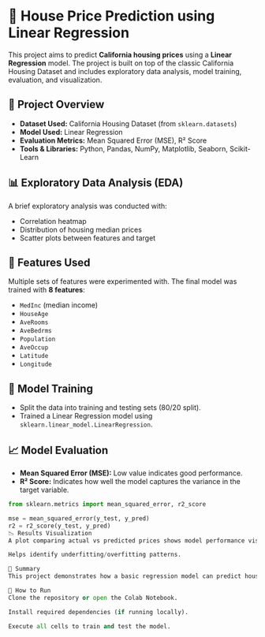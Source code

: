 # 🏡 House Price Prediction using Linear Regression

This project aims to predict **California housing prices** using a **Linear Regression** model. The project is built on top of the classic California Housing Dataset and includes exploratory data analysis, model training, evaluation, and visualization.

## 📌 Project Overview

- **Dataset Used:** California Housing Dataset (from `sklearn.datasets`)
- **Model Used:** Linear Regression
- **Evaluation Metrics:** Mean Squared Error (MSE), R² Score
- **Tools & Libraries:** Python, Pandas, NumPy, Matplotlib, Seaborn, Scikit-Learn

## 📊 Exploratory Data Analysis (EDA)

A brief exploratory analysis was conducted with:
- Correlation heatmap
- Distribution of housing median prices
- Scatter plots between features and target

## 🔧 Features Used

Multiple sets of features were experimented with. The final model was trained with **8 features**:
- `MedInc` (median income)
- `HouseAge`
- `AveRooms`
- `AveBedrms`
- `Population`
- `AveOccup`
- `Latitude`
- `Longitude`

## 🧠 Model Training

- Split the data into training and testing sets (80/20 split).
- Trained a Linear Regression model using `sklearn.linear_model.LinearRegression`.

## 📈 Model Evaluation

- **Mean Squared Error (MSE):** Low value indicates good performance.
- **R² Score:** Indicates how well the model captures the variance in the target variable.

```python
from sklearn.metrics import mean_squared_error, r2_score

mse = mean_squared_error(y_test, y_pred)
r2 = r2_score(y_test, y_pred)
📉 Results Visualization
A plot comparing actual vs predicted prices shows model performance visually.

Helps identify underfitting/overfitting patterns.

📝 Summary
This project demonstrates how a basic regression model can predict housing prices with reasonable accuracy. It also highlights the importance of feature selection and EDA in improving model performance.

🚀 How to Run
Clone the repository or open the Colab Notebook.

Install required dependencies (if running locally).

Execute all cells to train and test the model.